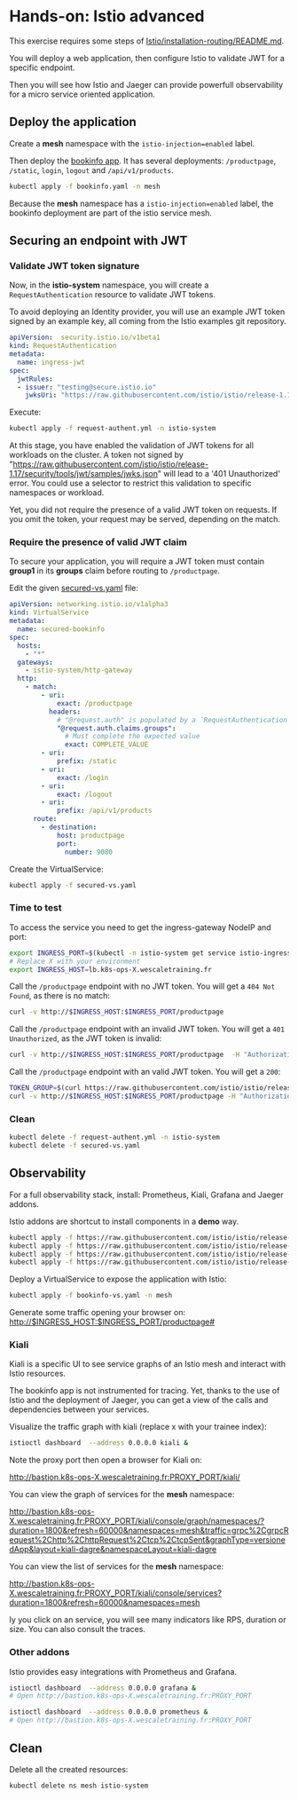 # Hands-on: Istio advanced

This exercise requires some steps of [Istio/installation-routing/README.md](../installation-routing/README.md).

You will deploy a web application, then configure Istio to validate JWT for a specific endpoint.

Then you will see how Istio and Jaeger can provide powerfull observability for a micro service oriented application.

## Deploy the application

Create a **mesh** namespace with the `istio-injection=enabled` label.

Then deploy the [bookinfo app](https://istio.io/latest/docs/examples/bookinfo/). It has several deployments: `/productpage`, `/static`, `login`, `logout` and `/api/v1/products`.

```sh
kubectl apply -f bookinfo.yaml -n mesh
```

Because the **mesh** namespace has a `istio-injection=enabled` label, the bookinfo deployment are part of the istio service mesh.


## Securing an endpoint with JWT

### Validate JWT token signature

Now, in the **istio-system** namespace, you will create a `RequestAuthentication` resource to validate JWT tokens.

To avoid deploying an Identity provider, you will use an example JWT token signed by an example key, all coming from the Istio examples git repository.

```yaml
apiVersion:  security.istio.io/v1beta1
kind: RequestAuthentication
metadata:
  name: ingress-jwt
spec:
  jwtRules:
  - issuer: "testing@secure.istio.io"
    jwksUri: "https://raw.githubusercontent.com/istio/istio/release-1.17/security/tools/jwt/samples/jwks.json"
```

Execute:

```sh
kubectl apply -f request-authent.yml -n istio-system
```

At this stage, you have enabled the validation of JWT tokens for all workloads on the cluster. A token not signed by "https://raw.githubusercontent.com/istio/istio/release-1.17/security/tools/jwt/samples/jwks.json" will lead to a '401 Unauthorized' error. You could use a selector to restrict this validation to specific namespaces or workload.

Yet, you did not require the presence of a valid JWT token on requests. If you omit the token, your request may be served, depending on the match.

### Require the presence of valid JWT claim

To secure your application, you will require a JWT token must contain **group1** in its **groups** claim before routing to `/productpage`.

Edit the given [secured-vs.yaml](./secured-vs.yaml) file:

```yaml
apiVersion: networking.istio.io/v1alpha3
kind: VirtualService
metadata:
  name: secured-bookinfo
spec:
  hosts:
    - "*"
  gateways:
    - istio-system/http-gateway
  http:
    - match:
        - uri:
            exact: /productpage
          headers:
            # "@request.auth" is populated by a `RequestAuthentication`.
            "@request.auth.claims.groups":
              # Must complete the expected value
              exact: COMPLETE_VALUE
        - uri:
            prefix: /static
        - uri:
            exact: /login
        - uri:
            exact: /logout
        - uri:
            prefix: /api/v1/products
      route:
        - destination:
            host: productpage
            port:
              number: 9080
```

Create the VirtualService:

```sh
kubectl apply -f secured-vs.yaml
```

### Time to test

To access the service you need to get the ingress-gateway NodeIP and port:

```sh
export INGRESS_PORT=$(kubectl -n istio-system get service istio-ingressgateway -o jsonpath='{.spec.ports[?(@.name=="http2")].nodePort}')
# Replace X with your environment
export INGRESS_HOST=lb.k8s-ops-X.wescaletraining.fr
```

Call the `/productpage` endpoint with no JWT token. You will get a `404 Not Found`, as there is no match:

```sh
curl -v http://$INGRESS_HOST:$INGRESS_PORT/productpage
```

Call the `/productpage` endpoint with an invalid JWT token. You will get a `401 Unauthorized`, as the JWT token is invalid:

```sh
curl -v http://$INGRESS_HOST:$INGRESS_PORT/productpage  -H "Authorization: Bearer some.invalid.token"
```

Call the `/productpage` endpoint with an valid JWT token. You will get a `200`:

```sh
TOKEN_GROUP=$(curl https://raw.githubusercontent.com/istio/istio/release-1.17/security/tools/jwt/samples/groups-scope.jwt -s) && echo "$TOKEN_GROUP" | cut -d '.' -f2 - | base64 -d
curl -v http://$INGRESS_HOST:$INGRESS_PORT/productpage -H "Authorization: Bearer $TOKEN_GROUP"
```

### Clean

```sh
kubectl delete -f request-authent.yml -n istio-system
kubectl delete -f secured-vs.yaml
```

## Observability

For a full observability stack, install: Prometheus, Kiali, Grafana and Jaeger addons.

Istio addons are shortcut to install components in a **demo** way.

```sh
kubectl apply -f https://raw.githubusercontent.com/istio/istio/release-1.16/samples/addons/prometheus.yaml
kubectl apply -f https://raw.githubusercontent.com/istio/istio/release-1.16/samples/addons/grafana.yaml
kubectl apply -f https://raw.githubusercontent.com/istio/istio/release-1.16/samples/addons/kiali.yaml
kubectl apply -f https://raw.githubusercontent.com/istio/istio/release-1.16/samples/addons/jaeger.yaml
```

Deploy a VirtualService to expose the application with Istio:

```sh
kubectl apply -f bookinfo-vs.yaml -n mesh
```

Generate some traffic opening your browser on: <http://$INGRESS_HOST:$INGRESS_PORT/productpage#>

### Kiali

Kiali is a specific UI to see service graphs of an Istio mesh and interact with Istio resources.

The bookinfo app is not instrumented for tracing. Yet, thanks to the use of Istio and the deployment of Jaeger, you can get a view of the calls and dependencies between your services.

Visualize the traffic graph with kiali (replace x with your trainee index):

```sh
istioctl dashboard  --address 0.0.0.0 kiali &
```

Note the proxy port then open a browser for Kiali on:

<http://bastion.k8s-ops-X.wescaletraining.fr:PROXY_PORT/kiali/>

You can view the graph of services for the **mesh** namespace:

<http://bastion.k8s-ops-X.wescaletraining.fr:PROXY_PORT/kiali/console/graph/namespaces/?duration=1800&refresh=60000&namespaces=mesh&traffic=grpc%2CgrpcRequest%2Chttp%2ChttpRequest%2Ctcp%2CtcpSent&graphType=versionedApp&layout=kiali-dagre&namespaceLayout=kiali-dagre>

You can view the list of services for the **mesh** namespace:

<http://bastion.k8s-ops-X.wescaletraining.fr:PROXY_PORT/kiali/console/services?duration=1800&refresh=60000&namespaces=mesh>

Iy you click on an service, you will see many indicators like RPS, duration or size. You can also consult the traces.

### Other addons

Istio provides easy integrations with Prometheus and Grafana.

```sh
istioctl dashboard  --address 0.0.0.0 grafana &
# Open http://bastion.k8s-ops-X.wescaletraining.fr:PROXY_PORT
```

```sh
istioctl dashboard  --address 0.0.0.0 prometheus &
# Open http://bastion.k8s-ops-X.wescaletraining.fr:PROXY_PORT
```

## Clean

Delete all the created resources:

```sh
kubectl delete ns mesh istio-system
```
